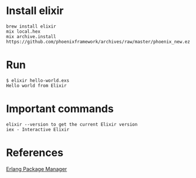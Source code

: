 # Install elixir
```
brew install elixir
mix local.hex
mix archive.install https://github.com/phoenixframework/archives/raw/master/phoenix_new.ez
```

# Run
```
$ elixir hello-world.exs
Hello world from Elixir
```


# Important commands

    elixir --version to get the current Elixir version
    iex - Interactive Elixir
    

# References
[Erlang Package Manager](https://hex.pm/)    